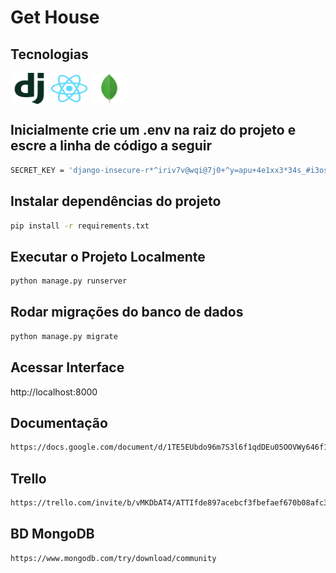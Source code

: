<h1>Get House</h1>


## Tecnologias
<div style="display: inline_block">
<img align="center" alt="Django" height="50" width="60" src="https://raw.githubusercontent.com/devicons/devicon/master/icons/django/django-plain.svg">
<img align="center" alt="ReactJS" height="50" width="60" src="https://raw.githubusercontent.com/devicons/devicon/master/icons/react/react-original.svg">
<img align="center" alt="MongoDB" height="50" width="60" src="https://raw.githubusercontent.com/devicons/devicon/master/icons/mongodb/mongodb-original.svg">
</div>

## Inicialmente crie um .env na raiz do projeto e escre a linha de código a seguir

```sh
SECRET_KEY = 'django-insecure-r*^iriv7v@wqi@7j0+^y=apu+4e1xx3*34s_#i3os2_jc!uads'
```

## Instalar dependências do projeto

```sh
pip install -r requirements.txt
```

## Executar o Projeto Localmente

```sh
python manage.py runserver
```

## Rodar migrações do banco de dados

```sh
python manage.py migrate
```

## Acessar Interface

http://localhost:8000

## Documentação

```sh
https://docs.google.com/document/d/1TE5EUbdo96m7S3l6f1qdDEu05OOVWy646f1m3VudHn4/edit
```

## Trello

```sh
https://trello.com/invite/b/vMKDbAT4/ATTIfde897acebcf3fbefaef670b08afc342AB880E09/get-house-web
```

## BD MongoDB

```sh
https://www.mongodb.com/try/download/community
```



